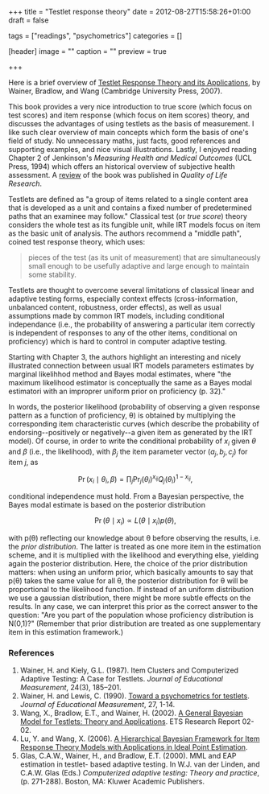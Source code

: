 +++
title = "Testlet response theory"
date = 2012-08-27T15:58:26+01:00
draft = false

tags = ["readings", "psychometrics"]
categories = []

[header]
image = ""
caption = ""
preview = true

+++

Here is a brief overview of [Testlet Response Theory and its Applications](http://bit.ly/NrooI5), by Wainer, Bradlow, and Wang (Cambridge University Press, 2007).

This book provides a very nice introduction to true score (which focus on test scores) and item response (which focus on item scores) theory, and discusses the advantages of using testlets as the basis of measurement. I like such clear overview of main concepts which form the basis of one's field of study. No unnecessary maths, just facts, good references and supporting examples, and nice visual illustrations. Lastly, I enjoyed reading Chapter 2 of Jenkinson's *Measuring Health and Medical Outcomes* (UCL Press, 1994) which offers an historical overview of subjective health assessment. A <i class="fa fa-file-pdf-o fa-1x"></i> [review](http://www.aliquote.org/pub/Kaplan1996.pdf) of the book was published in *Quality of Life Research*.

Testlets are defined as "a group of items related to a single content area that is developed as a unit and contains a fixed number of predetermined paths that an examinee may follow." Classical test (or *true score*) theory considers the whole test as its fungible unit, while IRT models focus on item as the basic unit of analysis. The authors recommend a "middle path", coined test response theory, which uses:

> pieces of the test (as its unit of measurement) that are simultaneously small enough to be usefully adaptive and large enough to maintain some stability.

Testlets are thought to overcome several limitations of classical linear and adaptive testing forms, especially context effects (cross-information, unbalanced content, robustness, order effects), as well as usual assumptions made by common IRT models, including conditional independance (i.e., the probability of answering a particular item correctly is independent of responses to any of the other items, conditional on proficiency) which is hard to control in computer adaptive testing.

Starting with Chapter 3, the authors highlight an interesting and nicely illustrated connection between usual IRT models parameters estimates by marginal likelihhod method and Bayes modal estimates, where "the maximum likelihood estimator is conceptually the same as a Bayes modal estimatori with an improprer uniform prior on proficiency (p. 32)."

In words, the posterior likelihood (probability of observing a given response pattern as a function of proficiency, θ) is obtained by multiplying the corresponding item characteristic curves (which describe the probability of endorsing--positively or negatively--a given item as generated by the IRT model). Of course, in order to write the conditional probability of $x_i$ given $\theta$ and $\beta$ (i.e., the likelihood), with $\beta_j$ the item parameter vector ($a_j, b_j, c_j$) for item $j$, as

$$ \Pr(x_i\mid\theta_i,\beta)=\prod_j\Pr_j(\theta_i)^{x_{ij}}Q_j(\theta_i)^{1-x_{ij}}, $$

conditional independence must hold. From a Bayesian perspective, the Bayes modal estimate is based on the posterior distribution

$$ \Pr(\theta\mid x_i)\propto L(\theta\mid x_i)p(\theta), $$

with p(θ) reflecting our knowledge about θ before observing the results, i.e. the *prior distribution*. The latter is treated as one more item in the estimation scheme, and it is multiplied with the likelihood and everything else, yielding again the posterior distribution. Here, the choice of the prior distribution matters: when using an uniform prior, which basically amounts to say that p(θ) takes the same value for all θ, the posterior distribution for θ will be proportional to the likelihood function. If instead of an uniform distribution we use a gaussian distribution, there might be more subtle effects on the results. In any case, we can interpret this prior as the correct answer to the question: "Are you part of the population whose proficiency distribution is N(0,1)?" (Remember that prior distribution are treated as one supplementary item in this estimation framework.)

### References

1. Wainer, H. and Kiely, G.L. (1987). Item Clusters and Computerized Adaptive Testing: A Case for Testlets. *Journal of Educational Measurement*, 24(3), 185–201.
2. Wainer, H. and Lewis, C. (1990). <i class="fa fa-file-pdf-o fa-1x"></i> [Toward a psychometrics for testlets](http://www.ets.org/Media/Research/pdf/RR-89-29.pdf). *Journal of Educational Measurement*, 27, 1-14.
3. Wang, X., Bradlow, E.T., and Wainer, H. (2002). <i class="fa fa-file-pdf-o fa-1x"></i> [A General Bayesian Model for Testlets: Theory and Applications](http://www.ets.org/Media/Research/pdf/RR-02-02-Wang.pdf). ETS Research Report 02-02.
4. Lu, Y. and Wang, X. (2006). <i class="fa fa-file-pdf-o fa-1x"></i> [A Hierarchical Bayesian Framework for Item Response Theory Models with Applications in Ideal Point Estimation](http://www.polmeth.wustl.edu/media/Paper/hier_ide_0715.pdf).
5. Glas, C.A.W., Wainer, H., and Bradlow, E.T. (2000). MML and EAP estimation in testlet- based adaptive testing. In W.J. van der Linden, and C.A.W. Glas (Eds.) *Computerized adaptive testing: Theory and practice*, (p. 271-288). Boston, MA: Kluwer Academic Publishers.
